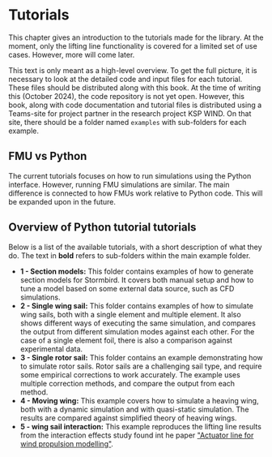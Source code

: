 # Tutorials

This chapter gives an introduction to the tutorials made for the library. At the moment, only the lifting line functionality is covered for a limited set of use cases. However, more will come later. 

This text is only meant as a high-level overview. To get the full picture, it is necessary to look at the detailed code and input files for each tutorial. These files should be distributed along with this book. At the time of writing this (October 2024), the code repository is not yet open. However, this book, along with code documentation and tutorial files is distributed using a Teams-site for project partner in the research project KSP WIND. On that site, there should be a folder named `examples` with sub-folders for each example.

## FMU vs Python
The current tutorials focuses on how to run simulations using the Python interface. However, running FMU simulations are similar. The main difference is connected to how FMUs work relative to Python code. This will be expanded upon in the future.

## Overview of Python tutorial tutorials
Below is a list of the available tutorials, with a short description of what they do. The text in **bold** refers to sub-folders within the main example folder.

- **1 - Section models:** This folder contains examples of how to generate section models for Stormbird. It covers both manual setup and how to tune a model based on some external data source, such as CFD simulations.
- **2 - Single wing sail:** This folder contains examples of how to simulate wing sails, both with a single element and multiple element. It also shows different ways of executing the same simulation, and compares the output from different simulation modes against each other. For the case of a single element foil, there is also a comparison against experimental data.
- **3 - Single rotor sail:** This folder contains an example demonstrating how to simulate rotor sails. Rotor sails are a challenging sail type, and require some empirical corrections to work accurately. The example uses multiple correction methods, and compare the output from each method.
- **4 - Moving wing:** This example covers how to simulate a heaving wing, both with a dynamic simulation and with quasi-static simulation. The results are compared against simplified theory of heaving wings.
- **5 - wing sail interaction:** This example reproduces the lifting line results from the interaction effects study found int he paper ["Actuator line for wind 
propulsion modelling"](https://www.researchgate.net/publication/374976524_Actuator_Line_for_Wind_Propulsion_Modelling).